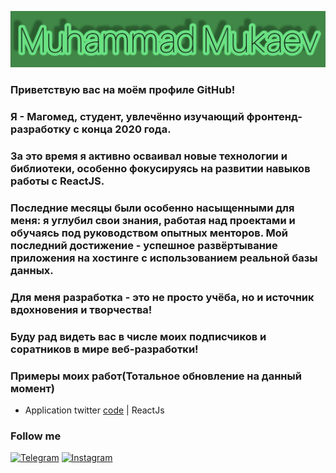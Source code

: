 [![Header](https://github.com/Grom013/Grom013/blob/main/assets/photo_2021-12-13_21-28-00.jpg)]()

### Приветствую вас на моём профиле GitHub! 

### Я - Магомед, студент, увлечённо изучающий фронтенд-разработку с конца 2020 года. 

### За это время я активно осваивал новые технологии и библиотеки, особенно фокусируясь на развитии навыков работы с ReactJS.

### Последние месяцы были особенно насыщенными для меня: я углубил свои знания, работая над проектами и обучаясь под руководством опытных менторов. Мой последний достижение - успешное развёртывание приложения на хостинге с использованием реальной базы данных.

### Для меня разработка - это не просто учёба, но и источник вдохновения и творчества!
### Буду рад видеть вас в числе моих подписчиков и соратников в мире веб-разработки!

### Примеры моих работ(Тотальное обновление на данный момент)

- Application twitter [code](https://github.com/Grom013/twitter) | ReactJs

### Follow me

[![Telegram](https://img.shields.io/badge/Telegram-red?style=social&logo=telegram)](https://teleg.run/mvl013)
[![Instagram](https://img.shields.io/badge/Instagram-red?style=social&logo=instagram)](https://instagram.com/m_mukaev77?utm_medium=copy_link)
